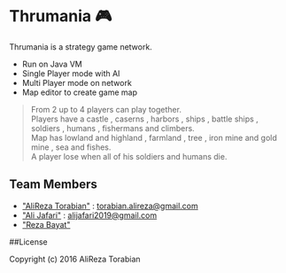 # Thrumania :video_game:

Thrumania is a strategy game network.

  - Run on Java VM
  - Single Player mode with AI
  - Multi Player mode on network 
  - Map editor to create game map

<Enter>

> From 2 up to 4 players can play together.  
> Players have a castle , caserns , harbors , ships , battle ships , soldiers , humans , fishermans and climbers.  
> Map has lowland and highland , farmland , tree , iron mine and gold mine , sea and fishes.  
> A player lose when all of his soldiers and humans die.
    
## Team Members

- ["AliReza Torabian"][ATGithub] : <torabian.alireza@gmail.com>
- ["Ali Jafari"][AJGithub] : <alijafari2019@gmail.com>
- ["Reza Bayat"][RBGithub]

##License

Copyright (c) 2016 AliReza Torabian

    
[ATGithub]: <https://github.com/1997alireza>
[AJGithub]: <https://github.com/alijafari97>
[RBGithub]: <https://github.com/RezaBayat76>
